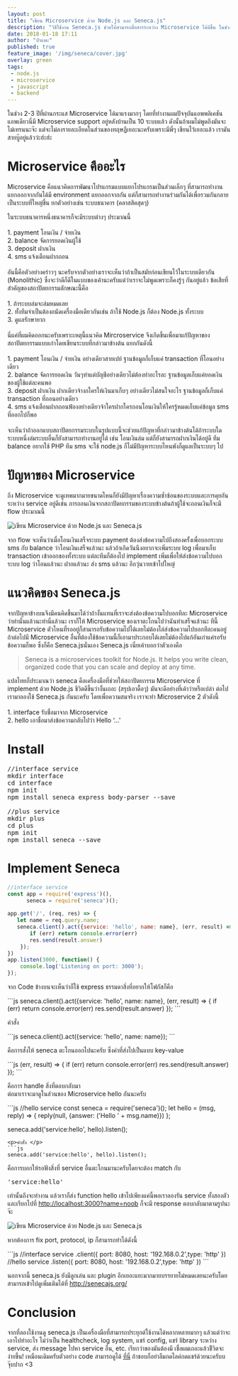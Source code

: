 ```yaml
---
layout: post
title: "เขียน Microservice ด้วย Node.js และ Seneca.js"
description: "วิธีใช้งาน Seneca.js ช่วยให้สามารถสื่อสารระหว่าง Microservice ได้ดีขึ้น ในช่วง 2-3 ปีที่ผ่านกระแส Microservice ได้มาแรงมากๆ โดยที่ทำงานผมปัจจุบันแอพพลิเคชัน แอพเดียวนี่มี Microservice support อยู่หลังบ้านเป็น 10 ระบบแล้ว ดังนั้นถ้าผมไม่พูดถึงมันจะไม่เทรนนะจ๊ะ แต่จะไม่ลงรายละเอียดในส่วนของทฤษฎีเยอะนะครับเพราะมีพี่ๆ เขียนไว้เยอะแล้ว เรามันสายบู๊อยู่แล้วว่ะฮ่ะฮ่ะ"
date: 2018-01-18 17:11
author: "ป๋าแพะ"
published: true
feature_image: '/img/seneca/cover.jpg'
overlay: green
tags: 
 - node.js
 - microservice
 - javascript
 - backend
---
```


ในช่วง 2-3 ปีที่ผ่านกระแส Microservice ได้มาแรงมากๆ โดยที่ทำงานผมปัจจุบันแอพพลิเคชัน แอพเดียวนี่มี Microservice support อยู่หลังบ้านเป็น 10 ระบบแล้ว ดังนั้นถ้าผมไม่พูดถึงมันจะไม่เทรนนะจ๊ะ แต่จะไม่ลงรายละเอียดในส่วนของทฤษฎีเยอะนะครับเพราะมีพี่ๆ เขียนไว้เยอะแล้ว เรามันสายบู๊อยู่แล้วว่ะฮ่ะฮ่ะ

<!--more-->

# Microservice คืออะไร
<p>
Microservice คือแนวคิดการพัฒนาโปรแกรมแบบแยกโปรแกรมเป็นส่วนเล็กๆ ที่สามารถทำงานแยกออกจากกันได้มี environment แยกออกจากกัน แต่ก็สามารถทำงานร่วมกันได้เพื่อรวมกันกลายเป็นระบบที่ใหญ่ขึ้น ยกตัวอย่างเช่น ระบบธนาคาร (คลาสสิคสุดๆ) 


ในระบบธนาคารหนึ่งธนาคารก็จะมีระบบต่างๆ ประมาณนี้<br/><br/>
	1. payment โอนเงิน / จ่ายเงิน<br/>
	2. balance จัดการยอดเงินผู้ใช้<br/>
	3. deposit ฝากเงิน<br/>
	4. sms แจ้งเตือนฝากถอน<br/><br/>
	อันนี้คือตัวอย่างคร่าวๆ นะครับจากตัวอย่างเราจะเห็นว่าถ้าเป็นสมัยก่อนเขียนไว้ในระบบเดียวกัน (Monolithic) ซึ่งจะว่าดีก็ดีในแบบของเค้านะครับแต่ว่าเราจะไม่พูดเพราะก็คงรู้ๆ กันอยู่แล้ว ข้อเสียที่สำคัญของสถาปัตยกรรมลักษณะนี้คือ<br/><br/>
	1. ถ้าระบบล่มจะล่มหมดเลย<br/>
	2. ทั้งทีมจำเป็นต้องถนัดเครื่องมือเดียวกันเช่น ถ้าใช้ Node.js ก็ต้อง Node.js ทั้งระบบ<br/>
	3. ดูแลรักษายาก<br/><br/>
	นี่แค่ที่ผมคิดออกนะครับเพราะเหตุนี้แนวคิด Mircroservice จึงเกิดขึ้นเพื่อมาแก้ปัญหาของสถาปัตยกรรมแบบเก่าโดยเขียนระบบที่กล่าวมาข้างต้น แยกกันดังนี้<br/><br/>
	1. payment โอนเงิน / จ่ายเงิน อย่างเดียวสายเปย์ ฐานข้อมูลก็เก็บแค่ transaction ที่โอนอย่างเดียว<br/>
	2. balance จัดการยอดเงิน วันๆทำแต่บัญชีอย่างเดียวไม่ต้องทำอะไรละ ฐานข้อมูลเก็บแค่ยอดเงินของผู้ใช้แต่ละคนพอ<br/>
	3. deposit ฝากเงิน ฝากเดียวจ้างกใครให้เงินมาเก็บๆ อย่างเดียวไม่สนใจอะไร ฐานข้อมูลก็เก็บแค่ transaction ที่ถอนอย่างเดียว<br/>
	4. sms แจ้งเตือนฝากถอนฟ้องอย่างเดียวจ้าใครฝากใครถอนโอนเงินให้ใครรู้หมดเก็บแค่ข้อมูล sms ที่ออกไปก็พอ<br/><br/>
	จะเห็นว่าถ้าออกแบบสถาปัตยกรรมระบบในรูปแบบนี้จะช่วยแก้ปัญหาที่กล่าวมาข้างต้นได้ถ้าระบบใดระบบหนึ่งล่มระบบอื่นก็ยังสามารถทำงานอยู่ได้ เช่น โอนเงินล่ม แต่ก็ยังสามารถฝากเงินได้อยู่ดี ทีม balance อยากใช้ PHP ทีม sms จะใช้ node.js ก็ไม่มีปัญหาระบบไหนพังก็ดูแลเป็นระบบๆ ไป
</p>

# ปัญหาของ Microservice

<p>
ถึง Microservice จะดูเทพมากมายขนาดไหนก็ยังมีปัญหาเรื่องความซ้ำซ้อนของระบบและการคุยกันระหว่าง service อยู่ดีเช่น การถอนเงินจากสถาปัตยกรรมของระบบข้างต้นถ้าผู้ใช้จะถอนเงินก็จะมี flow ประมาณนี้
</p>
<img src="{{ site.baseurl }}/img/seneca/seneca-1.png" alt="เขียน Microservice ด้วย Node.js และ Seneca.js"/>
<p>
จาก flow จะเห็นว่าเมื่อโอนเงินเสร็จระบบ payment ต้องส่งข้อความไปถึงสองครั้งเพื่อบอกระบบ sms กับ balance ว่าโอนเงินเสร็จแล้วนะ แล้วถ้าเกิดวันนึงอยากจะเพิ่มระบบ log เพื่อมาเก็บ transaction เข้าออกของทั้งระบบ แต่ละทีมก็ต้องไป implement เพิ่มเพื่อให้ส่งข้อความไปบอกระบบ log ว่าโอนแล้วนะ ฝากแล้วนะ ส่ง sms แล้วนะ อีกวุ่นวายเข้าไปใหญ่
</p>

# แนวคิดของ Seneca.js

<p>
จากปัญหาข้างบนจึงมีคนคิดขึ้นมาได้ว่าถ้างั้นแทนที่เราจะส่งต้องข้อความไปบอกทีละ Microservice ว่าทำนั่นแล้วนะทำนี่แล้วนะ เราก็ให้ Microservice ของเราตะโกนไปว่าฉันทำเสร็จแล้วนะ ทีนี้ Microservice ตัวไหนที่รออยู่ก็สามารถรับข้อความไปได้เลยไม่ต้องไล่ส่งข้อความไปบอกทีละคนอยู่ ถ้าต่อไปมี Microservice อื่นที่ต้องใช้ข้อความนี้ก็เอามาประกอบได้เลยไม่ต้องไปแก้อันเก่าแค่รอรับข้อความก็พอ ซึ่งก็คือ Seneca.jsนั่นเอง Seneca.js เนี่ยเค้าบอกว่าตัวเองคือ
</p>
<blockquote>
Seneca is a microservices toolkit for Node.js.
It helps you write clean, organized code that you can scale and deploy at any time.
</blockquote>
<p>
แปลไทยก็ประมาณว่า seneca คือเครื่องมือที่ช่วยให้สถาปัตยกรรม Microservice ที่ implement ด้วย Node.js ชีวิตดีขึ้นว่างั้นเถอะ (สรุปเอาดื้อๆ) มันจะดีอย่างที่เค้าว่าหรือเปล่า ต่อไปเรามาลองใช้ Seneca.js กันนะครับ โดยเพื่อความสมจริง เราจะทำ Microservice 2 ตัวดังนี้ <br/><br/>
1. interface รับชื่อมาจาก Microservice<br/>
2. hello เอาชื่อมาส่งข้อความกลับไปว่า Hello ‘...'<br/>
</p>

# Install

<pre>
//interface service
mkdir interface
cd interface
npm init
npm install seneca express body-parser --save

//plus service
mkdir plus
cd plus
npm init
npm install seneca --save
</pre>

# Implement Seneca

```js
//interface service
const app = require('express')(),
      seneca = require('seneca')();
                    
app.get('/', (req, res) => {
   let name = req.query.name;
   seneca.client().act({service: 'hello', name: name}, (err, result) => {
       if (err) return console.error(err)
       res.send(result.answer)
    });
})
app.listen(3000, function() {
    console.log('Listening on port: 3000');
});
```

<p>
จาก Code ข้างบนจะเห็นว่าก็ใช้ express ธรรมดาสิ่งที่อยากให้โฟกัสก็คือ
</p>
```js
seneca.client().act({service: 'hello', name: name}, (err, result) => {
	if (err) return console.error(err)
    res.send(result.answer)
});
```
<p>
คำสั่ง
</p>
```js
seneca.client().act({service: 'hello', name: name}); 
```
<p>
คือการสั่งให้ seneca ตะโกนออกไปนะครับ ซึ่งค่าที่ส่งไปเป็นแบบ key-value
</p>
```js
(err, result) => {
    if (err) return console.error(err)
    res.send(result.answer)
});
```
<p>
คือการ handle สิ่งที่ตอบกลับมา <br/>ต่อมาเราจะมาดูในส่วนของ Microservice hello กันนะครับ
</p>
```js
//hello service
const seneca = require('seneca')();
let hello = (msg, reply) => {
    reply(null, {answer: ('Hello ' + msg.name)})
};

seneca.add('service:hello', hello).listen();
```
<p>คำสั่ง </p>
```js
seneca.add('service:hello', hello).listen(); 
```
<p>
คือการบอกให้รอฟังสิ่งที่ service อื่นตะโกนมานะครับโดยจะต้อง match กับ <pre>'service:hello'</pre> เท่านั้นถึงจะทำงาน แล้วเราก็ส่ง function hello เข้าไปเพียงแค่นี้พอเราลองรัน service ทั้งสองตัวและเรียกไปที่ <a href="http://localhost:3000?name=noob" target="_blank">http://localhost:3000?name=noob</a> ก็จะมี response ตอบกลับมาตามรูปนะจ๊ะ
</p>
<img src="{{ site.baseurl }}/img/seneca/reponse.png" alt="เขียน Microservice ด้วย Node.js และ Seneca.js"/>
<p>หากต้องการ fix port, protocol, ip ก็สามารถทำได้ดังนี้ </p>
```js
//interface service
.client({ port: 8080, host: '192.168.0.2',type: 'http' })
//hello service
.listen({ port: 8080, host: '192.168.0.2',type: 'http' })
```
<p>นอกจากนี้ seneca.js ยังมีลูกเล่น และ plugin อีกเยอะแยะมากมายบรรยายไม่หมดเลยนะครับโดยสามารถเข้าไปดูเพิ่มเติมได้ที่ <a href="http://senecajs.org/" target="_blank">http://senecajs.org/</a></p>

# Conclusion

<p>
จากที่ลองใช้งานดู seneca.js เป็นเครื่องมือที่สามารถประยุกต์ใช้งานได้หลากหลายมากๆ แล้วแต่ว่าจะเอาไปทำอะไร ไม่ว่าเป็น healthcheck, log system, แชร์ config, แชร์ library ระหว่าง service, ส่ง message ไปหา service อื่น, etc. เรียกว่าของมันต้องมี เชื่อผมเถอะแล้วชีิวิตจะง่ายขึ้น! เหมือนเดิมครับตัวอย่าง code สามารถดูได้ <a href="https://github.com/noob-studio/seneca-example" target="_blank">ที่นี่</a> ถ้าชอบก็อย่าลืมกดไลค์กดแชร์ด้วยนะครับบ จุ๊บปาก <3
</p>